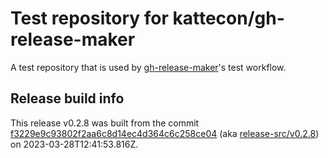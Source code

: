 # Test repository for kattecon/gh-release-maker

A test repository that is used by [gh-release-maker](https://github.com/kattecon/gh-release-maker)'s test workflow.

## Release build info

This release v0.2.8 was built from the commit [f3229e9c93802f2aa6c8d14ec4d364c6c258ce04](https://github.com/kattecon/gh-release-maker-test/tree/f3229e9c93802f2aa6c8d14ec4d364c6c258ce04) (aka [release-src/v0.2.8](https://github.com/kattecon/gh-release-maker-test/tree/release-src/v0.2.8)) on 2023-03-28T12:41:53.816Z.
        